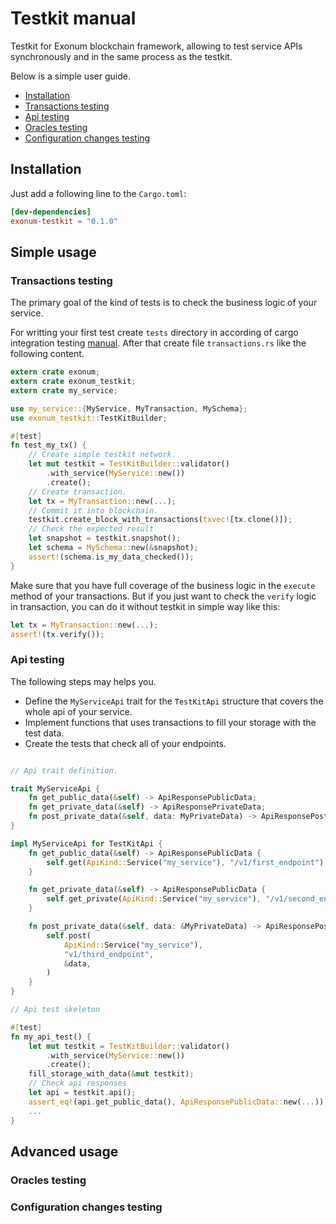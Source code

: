 # Testkit manual

Testkit for Exonum blockchain framework, allowing to test service APIs synchronously and in the same process as the testkit.

Below is a simple user guide.

* [Installation](#installation)
* [Transactions testing](#transactions-testing)
* [Api testing](#api-testing)
* [Oracles testing](#oracles-testing)
* [Configuration changes testing](#configuration-changes-testing)

## Installation

Just add a following line to the `Cargo.toml`:

```toml
[dev-dependencies]
exonum-testkit = "0.1.0"
```

## Simple usage

### Transactions testing

The primary goal of the kind of tests is to check the business logic of your service.

For writting your first test create `tests` directory in according of cargo integration testing [manual][integration-tests].
After that create file `transactions.rs` like the following content.

```rust
extern crate exonum;
extern crate exonum_testkit;
extern crate my_service;

use my_service::{MyService, MyTransaction, MySchema};
use exonum_testkit::TestKitBuilder;

#[test]
fn test_my_tx() {
    // Create simple testkit network.
    let mut testkit = TestKitBuilder::validator()
        .with_service(MyService::new())
        .create();
    // Create transaction.
    let tx = MyTransaction::new(...);
    // Commit it into blockchain.
    testkit.create_block_with_transactions(txvec![tx.clone()]);
    // Check the expected result
    let snapshot = testkit.snapshot();
    let schema = MySchema::new(&snapshot);
    assert!(schema.is_my_data_checked());
}
```

Make sure that you have full coverage of the business logic in the `execute` method of your transactions.
But if you just want to check the `verify` logic in transaction, you can do it without testkit in simple way like this:

```rust
let tx = MyTransaction::new(...);
assert!(tx.verify());
```

### Api testing

The following steps may helps you.

* Define the `MyServiceApi` trait for the `TestKitApi` structure that covers the whole api of your service.
* Implement functions that uses transactions to fill your storage with the test data.
* Create the tests that check all of your endpoints.

```rust

// Api trait definition.

trait MyServiceApi {
    fn get_public_data(&self) -> ApiResponsePublicData;
    fn get_private_data(&self) -> ApiResponsePrivateData;
    fn post_private_data(&self, data: MyPrivateData) -> ApiResponsePostPrivateData;
}

impl MyServiceApi for TestKitApi {
    fn get_public_data(&self) -> ApiResponsePublicData {
        self.get(ApiKind::Service("my_service"), "/v1/first_endpoint")
    }

    fn get_private_data(&self) -> ApiResponsePublicData {
        self.get_private(ApiKind::Service("my_service"), "/v1/second_endpoint")
    }

    fn post_private_data(&self, data: &MyPrivateData) -> ApiResponsePostPrivateData {
        self.post(
            ApiKind::Service("my_service"),
            "v1/third_endpoint",
            &data,
        )
    }
}

// Api test skeleton

#[test]
fn my_api_test() {
    let mut testkit = TestKitBuilder::validator()
        .with_service(MyService::new())
        .create();
    fill_storage_with_data(&mut testkit);
    // Check api responses
    let api = testkit.api();
    assert_eq!(api.get_public_data(), ApiResponsePublicData::new(...));
    ...
}
```

## Advanced usage

### Oracles testing

### Configuration changes testing

[integration-tests]: https://doc.rust-lang.org/book/second-edition/ch11-03-test-organization.html#integration-tests
